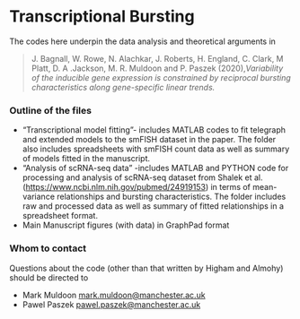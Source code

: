 # Transcriptional Bursting #

The codes here underpin the data analysis and theoretical arguments in

>J. Bagnall, W. Rowe, N. Alachkar, J. Roberts, H. England, C. Clark, M Platt, D. A .Jackson, M. R. Muldoon and P. Paszek (2020),*Variability of the inducible gene expression is constrained by reciprocal bursting characteristics along gene-specific linear trends.*


### Outline of the files ###


* “Transcriptional model fitting”- includes MATLAB codes to fit telegraph and extended models to the smFISH dataset in the paper. The folder also includes spreadsheets with smFISH count data as well as summary of models fitted in the manuscript.
* “Analysis of scRNA-seq data” -includes MATLAB and PYTHON code for processing and analysis of scRNA-seq dataset from Shalek et al. (https://www.ncbi.nlm.nih.gov/pubmed/24919153) in terms of mean-variance relationships and bursting characteristics. The folder includes raw and processed data as well as summary of fitted relationships in a spreadsheet format.
* Main Manuscript figures (with data) in GraphPad format 

### Whom to contact ###
Questions about the code (other than that written by Higham and Almohy) should be directed to 

* Mark Muldoon [mark.muldoon@manchester.ac.uk](mailto:mark.muldoon@manchester.ac.uk)
* Pawel Paszek [pawel.paszek@manchester.ac.uk](mailto:pawel.paszek@manchester.ac.uk)

